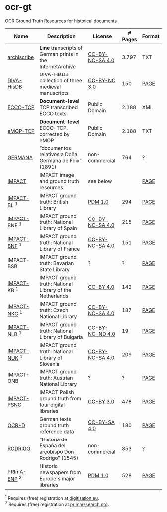 # ocr-gt
OCR Ground Truth Resources for historical documents

| Name | Description | License | # Pages | Format |
-------|-------------|---------|---------|--------|
| [archiscribe](https://github.com/jbaiter/archiscribe-corpus) | **Line** transcripts of German prints in the InternetArchive | [CC-BY-NC-SA 4.0](https://creativecommons.org/licenses/by-nc-sa/4.0/) | 3.797 | TXT |
| [DIVA-HisDB](https://diuf.unifr.ch/main/hisdoc/diva-hisdb) |DIVA-HisDB collection of three medieval manuscripts | [CC-BY-NC 3.0](http://creativecommons.org/licenses/by-nc/3.0/) | 150 | [PAGE](https://github.com/PRImA-Research-Lab/PAGE-XML) |
| [ECCO-TCP](https://github.com/Anterotesis/historical-texts/tree/master/ecco-tcp) | **Document-level** TCP transcribed ECCO texts | Public Domain | 2.188 | XML |
| [eMOP-TCP](https://github.com/Early-Modern-OCR/TCP-ECCO-texts) | **Document-level** ECCO-TCP, corrected by eMOP | Public Domain | 2.188 | TXT |
| [GERMANA](https://www.prhlt.upv.es/wp/resource/the-germana-corpus) | “documentos relativos a Doña Germana de Foix” (1891) | non-commercial | 764 | ? |
| [IMPACT](https://www.digitisation.eu/tools-resources/image-and-ground-truth-resources/) | IMPACT image and ground truth resources | see below | | [PAGE](https://github.com/PRImA-Research-Lab/PAGE-XML) |
| [IMPACT-BL](https://www.digitisation.eu/tools-resources/image-and-ground-truth-resources/impact-dataset-browser/?query=&search-filter-institution=BL&search-filter-language=&search-filter-script=&search-filter-year=) <sup>1</sup> | IMPACT ground truth: British Library | [PDM 1.0](https://creativecommons.org/publicdomain/mark/1.0/) | 294 | [PAGE](https://github.com/PRImA-Research-Lab/PAGE-XML) |
| [IMPACT-BNE](https://www.digitisation.eu/tools-resources/image-and-ground-truth-resources/impact-dataset-browser/?query=&search-filter-institution=BNE&search-filter-language=&search-filter-script=&search-filter-year=) <sup>1</sup> | IMPACT ground truth: National Library of Spain | [CC-BY-NC-SA 4.0](https://creativecommons.org/licenses/by-nc-sa/4.0/) | 215 | [PAGE](https://github.com/PRImA-Research-Lab/PAGE-XML) |
| [IMPACT-BNF](https://www.digitisation.eu/tools-resources/image-and-ground-truth-resources/impact-dataset-browser/?query=&search-filter-institution=BNE&search-filter-language=&search-filter-script=&search-filter-year=) <sup>1</sup> | IMPACT ground truth: National Library of France | [CC-BY-NC-SA 4.0](https://creativecommons.org/licenses/by-nc-sa/4.0/) | 151 | [PAGE](https://github.com/PRImA-Research-Lab/PAGE-XML) |
| IMPACT-BSB | IMPACT ground truth: Bavarian State Library | ? | ? | [PAGE](https://github.com/PRImA-Research-Lab/PAGE-XML) |
| [IMPACT-KB](https://www.digitisation.eu/tools-resources/image-and-ground-truth-resources/impact-dataset-browser/?query=&search-filter-institution=KB&search-filter-language=&search-filter-script=&search-filter-year=) <sup>1</sup> | IMPACT ground truth: National Library of the Netherlands| [CC-BY 4.0](https://creativecommons.org/licenses/by/4.0/) | 142 | [PAGE](https://github.com/PRImA-Research-Lab/PAGE-XML) |
| [IMPACT-NKC](https://www.digitisation.eu/tools-resources/image-and-ground-truth-resources/impact-dataset-browser/?query=&search-filter-institution=NKC&search-filter-language=&search-filter-script=&search-filter-year=) <sup>1</sup> | IMPACT ground truth: Czech National Library | [CC-BY-NC-SA 4.0](https://creativecommons.org/licenses/by-nc-sa/4.0/) | 187 | [PAGE](https://github.com/PRImA-Research-Lab/PAGE-XML) |
| [IMPACT-NLB](https://www.digitisation.eu/tools-resources/image-and-ground-truth-resources/impact-dataset-browser/?query=&search-filter-institution=NLB&search-filter-language=&search-filter-script=&search-filter-year=) <sup>1</sup> | IMPACT ground truth: National Library of Bulgaria | [CC-BY-NC-ND 4.0](https://creativecommons.org/licenses/by-nc-nd/4.0/) | 19 | [PAGE](https://github.com/PRImA-Research-Lab/PAGE-XML) |
| [IMPACT-NUK](https://www.digitisation.eu/tools-resources/image-and-ground-truth-resources/impact-dataset-browser/?query=&search-filter-institution=NUK&search-filter-language=&search-filter-script=&search-filter-year=) <sup>1</sup> | IMPACT ground truth: National Library of Slovenia | [CC-BY-NC-SA 4.0](https://creativecommons.org/licenses/by-nc-sa/4.0/) | 209 | [PAGE](https://github.com/PRImA-Research-Lab/PAGE-XML) |
| IMPACT-ONB | IMPACT ground truth: Austrian National Library | ? | ? | [PAGE](https://github.com/PRImA-Research-Lab/PAGE-XML) |
| [IMPACT-PSNC](http://dl.psnc.pl/activities/projekty/impact/results/) | IMPACT Polish ground truth from four digital libraries | [CC-BY 3.0](http://creativecommons.org/licenses/by/3.0/) | 478 | [PAGE](https://github.com/PRImA-Research-Lab/PAGE-XML) |
| [OCR-D](http://ocr-d.de/daten) | German texts ground truth reference data | [CC-BY-SA 4.0](https://creativecommons.org/licenses/by-sa/4.0/) | 180 | [PAGE](https://github.com/PRImA-Research-Lab/PAGE-XML) |
| [RODRIGO](https://www.prhlt.upv.es/wp/resource/the-rodrigo-corpus) | “Historia de España del arçobispo Don Rodrigo” (1545) | non-commercial | 853 | ? |
| [PRImA-ENP](http://www.primaresearch.org/datasets/ENP) <sup>2</sup> | Historic newspapers from Europe's major libraries | [PDM 1.0](https://creativecommons.org/publicdomain/mark/1.0/) | 528 | [PAGE](https://github.com/PRImA-Research-Lab/PAGE-XML) |

<sup>1</sup> Requires (free) registration at [digitisation.eu](https://www.digitisation.eu/wp-login.php?action=register).    
<sup>2</sup> Requires (free) registration at [primaresearch.org](http://www.primaresearch.org/register).
